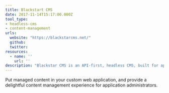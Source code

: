 ```yaml
---
title: Blackstart CMS
date: 2017-11-14T15:17:00.000Z
tool_type:
- headless-cms
- content-management
urls:
  website: "https://blackstarcms.net/"
  github:
  twitter:
resources:
  - name: ''
    url: ''
description: "Blackstar CMS is an API-first, headless CMS, built for application developers."
---
```

Put managed content in your custom web application, and provide a delightful content management experience for application administrators.
